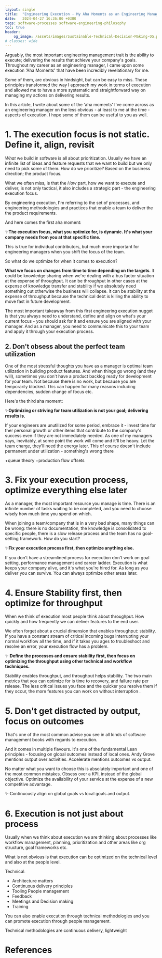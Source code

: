 ```yaml
---
layout: single
title:  "Engineering Execution - My Aha Moments as an Engineering Manager"
date:   2024-04-27 16:36:00 +0300
tags: software-processes software-engineering-philosophy
toc: true
header:
    og_image: /assets/images/Sustainable-Technical-Decision-Making-OG.png
# classes: wide
---
```

Arguably, the most important engineering management trait is the ability to execute; delivering the results that achieve your company's goals. Throughout my career as an engineering manager, I came upon some execution 'Aha Moments' that have been incredibly revelationary for me.

Some of them, are obvious in hindsight, but can be easy to miss. 
These principles transformed the way I approach my work in terms of execution and allowed me to have a more systematic and straightforward way on managing my actions on delivering results.

In this article, I write about some of the 'aha moments' I've come across as an engineering manager on the less obvious - at least to me at the time - aspects of execution. I hope some of them can be useful to you as well.

# 1. The execution focus is not static. Define it, align, revisit
*What* we build in software is all about prioritization. Usually we have an infinite list of ideas and feature requests that we want to build but we only need to pick some of them. How do we prioritize? Based on the business direction; the product focus.


What we often miss, is that the *How* part, how we want to execute and deliver, is not only tactical, it also includes a strategic part - the engineering execution focus. 


By engineering execution, I'm referring to the set of processes, and engineering methodologies and practices that enable a team to deliver the the product requirements.

And here comes the first aha moment:

✨**The execution focus, what you optimize for, is dynamic.**  **It's what your company needs from you at that specific time.**


This is true for individual contributors, but much more important for engineering managers when you shift the focus of the team.


So what do we optimize for when it comes to execution?

**What we focus on changes from time to time depending on the targets**. It could be knowledge sharing when we're dealing with a bus factor situation at the expense of throughput. It can be throughput in other cases at the expense of knowledge transfer and stability if we absolutely need something out otherwise the business will collapse. It can be stability at the expense of throughput because the technical debt is killing the ability to move fast in future development.


The most important takeaway from this first engineering execution nugget is that you always need to understand, define and align on what's your current focus - you should ask for it and ensure you are aligned with your manager. And as a manager, you need to communicate this to your team and apply it through your execution process.

## 2. Don't obsess about the perfect team utilization

One of the most stressful thoughts you have as a manager is optimal team utilization in building product features. And when things go wrong (and they will), sometimes you don't have a product backlog ready for development for your team. Not because there is no work, but because you are temporarily blocked. This can happen for many reasons including dependencies, sudden change of focus etc.

Here's the third aha moment:

✨**Optimizing or striving for team utilization is not your goal; delivering results is.**


If your engineers are unutilized for some period, embrace it - invest time for ther personal growth or other items that contribute to the company's success even if they are not immediately needed. 
As one of my managers says, inevitably, at some point the work will come and it'll be heavy. Let the team charge, they'll need the energy later.
This of course doesn't include permanent under utilization - something's wrong there

+queue theory
+production flow offsets

# 3. Fix your execution process, optimize everything else later

As a manager, the most important resource you manage is time. There is an infinite number of tasks waiting to be completed, and you need to choose wisely how much time you spend on which.

When joining a team/company that is in a very bad shape, many things can be wrong: there is no documentation, the knowledge is consolidated to specific people, there is a slow release process and the team has no goal-setting framework. How do you start?

✨**Fix your execution process first, then optimize anything else.**

If you don't have a streamlined process for execution don't work on goal setting, performance management and career ladder. Execution is what keeps your company alive, and it's what you're hired for. As long as you deliver you can survive. You can always optimize other areas later.

# 4. Ensure Stability first, then optimize for throughput

When we think of execution most people think about throughput. How quickly and how frequently we can deliver features to the end user.

We often forget about a crucial dimension that enables throughput: stability.  If you have a constant stream of critical incoming bugs interrupting your normal workflow all the time, and if it takes you ages to troubleshoot and resolve an error, your execution flow has a problem.

✨ **Define the processes and ensure stability first, then focus on optimizing the throughput using other technical and workflow techniques.**

Stability enables throughput, and throughput helps stability. The two main metrics that you can optimize for is time to recovery, and failure rate per release. The less critical issues you face and the quicker you resolve them if they occur, the more features you can work on without interruption .

# 5. Don't get distracted by output, focus on outcomes

That's one of the most common advise you see in all kinds of software management books with regards to execution. 

And it comes in multiple flavours. It's one of the fundamental Lean principles - focusing on global outcomes instead of local ones. Andy Grove mentions output over activities. Accelerate mentions outcomes vs output. 

No matter what you want to choose this is absolutely important and one of the most common mistakes. Obsess over a KPI, instead of the global objective. Optimize the availability of your service at the expense of a new competitive advantage.


✨ Continuously align on global goals vs local goals and output.

# 6. Execution is not just about process

Usually when we think about execution we are thinking about processes like workflow management, planning, prioritization and other areas like org structure, goal frameworks etc.

What is not obvious is that execution can be optimized on the technical level and also at the people level.

Technical:
- Architecture matters
- Continuous delivery principles
- Tooling
People management
- Feedback
- Meetings and Decision making
- Training

You can also enable execution through technical methodologies and you can promote execution through people management.

Technical methodologies are continuous delivery, lightweight 

# References

[^amazon-two-way-doors]: [Two-way Doors - Daniel Slater - AWS](https://aws.amazon.com/executive-insights/content/how-amazon-defines-and-operationalizes-a-day-1-culture/)

[^complexity-bias]: [Complexity Bias - Farnam Street](https://fs.blog/complexity-bias/)

[^neglect-of-probability]: [Neglect of Probability - Wikipedia](https://en.wikipedia.org/wiki/Neglect_of_probability)

[^product-driven-development]: [Product Driven Development - UsabilityHub](https://usabilityhub.com/blog/product-driven-development)

[^definition-of-done]: [Definition of Done - Leading Agile](https://www.leadingagile.com/2017/02/definition-of-done/)

[^taylor-town]: [11 Ways to Shave a Yak - Taylor Troesh](https://taylor.town/shave-a-yak#4)